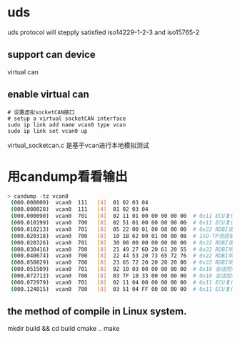 # uds
uds protocol will stepply satisfied iso14229-1-2-3 and iso15765-2

## support can device

virtual can

## enable virtual can

```
# 设置虚拟socketCAN接口
# setup a virtual socketCAN interface
sudo ip link add name vcan0 type vcan
sudo ip link set vcan0 up
```
virtual_socketcan.c 是基于vcan进行本地模拟测试

# 用candump看看输出
```sh
> candump -tz vcan0
 (000.000000)  vcan0  111   [4]  01 02 03 04
 (000.000028)  vcan0  111   [4]  01 02 03 04
 (000.000090)  vcan0  701   [8]  02 11 01 00 00 00 00 00  # 0x11 ECU复位请求
 (000.010199)  vcan0  700   [8]  02 51 01 00 00 00 00 00  # 0x11 ECU复位肯定响应
 (000.010213)  vcan0  701   [8]  05 22 00 01 00 08 00 00  # 0x22 RDBI请求
 (000.020318)  vcan0  700   [8]  10 1B 62 00 01 00 00 08  # ISO-TP流控框
 (000.020326)  vcan0  701   [8]  30 08 00 00 00 00 00 00  # 0x22 RDBI请求
 (000.030416)  vcan0  700   [8]  21 49 27 6D 20 61 20 55  # 0x22 RDBI响应 (1)
 (000.040674)  vcan0  700   [8]  22 44 53 20 73 65 72 76  # 0x22 RDBI响应 (2)
 (000.050829)  vcan0  700   [8]  23 65 72 20 20 20 20 00  # 0x22 RDBI响应 (3)
 (000.051509)  vcan0  701   [8]  02 10 03 00 00 00 00 00  # 0x10 会话控制
 (000.072713)  vcan0  700   [8]  03 7F 10 33 00 00 00 00  # 0x10 会话控制否定响应
 (000.072979)  vcan0  701   [8]  02 11 04 00 00 00 00 00  # 0x11 ECU复位请求
 (000.124015)  vcan0  700   [8]  03 51 04 FF 00 00 00 00  # 0x11 ECU复位肯定响应

```

## the method of compile in Linux system.
mkdir build && cd build
cmake ..
make